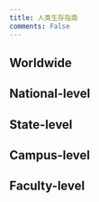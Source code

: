 ```yaml
---
title: 人类生存指南
comments: False
---
```


## Worldwide

## National-level

## State-level

## Campus-level

## Faculty-level



